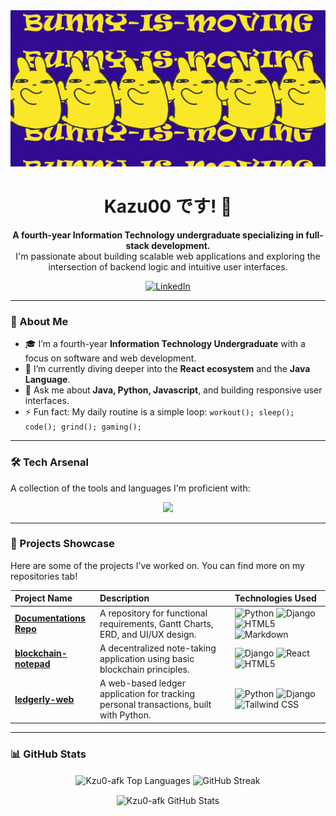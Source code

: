<div align="center">
  <img src="https://github.com/Kzu0-afk/Kzu0-afk/blob/main/mashlegif.gif?raw=true" alt="Profile Banner" height="250" width="800">

  <h1>
    Kazu00 です! 👋
  </h1>
  
  <p>
    <strong>A fourth-year Information Technology undergraduate specializing in full-stack development.</strong>
    <br/>
    I'm passionate about building scalable web applications and exploring the intersection of backend logic and intuitive user interfaces.
  </p>

  <div>
    <a href="https://linkedin.com/in/judiel-oppura-581549245" target="_blank">
      <img src="https://img.shields.io/badge/LinkedIn-0077B5?style=for-the-badge&logo=linkedin&logoColor=white" alt="LinkedIn"/>
    </a>
  </div>
</div>

---

### 👤 About Me

- 🎓 I’m a fourth-year **Information Technology Undergraduate** with a focus on software and web development.
- 🌱 I’m currently diving deeper into the **React ecosystem** and the **Java Language**.
- 💬 Ask me about **Java, Python, Javascript**, and building responsive user interfaces.
- ⚡ Fun fact: My daily routine is a simple loop: `workout(); sleep(); code(); grind(); gaming();`

---
      
### 🛠️ Tech Arsenal

A collection of the tools and languages I'm proficient with:

<p align="center">
  <a href="https://skillicons.dev">
    <img src="https://skillicons.dev/icons?i=java,python,c,javascript,html,css,react,tailwind,git,vscode,figma,mysql,idea&perline=7&theme=dark" />
  </a>
</p>

---

### 🚀 Projects Showcase

Here are some of the projects I've worked on. You can find more on my repositories tab!

| Project Name | Description | Technologies Used |
| :--- | :--- | :--- |
| **[Documentations Repo](https://github.com/Kzu0-afk/Documentations)** | A repository for functional requirements, Gantt Charts, ERD, and UI/UX design. | ![Python](https://img.shields.io/badge/python-3670A0?style=for-the-badge&logo=python&logoColor=ffdd54) ![Django](https://img.shields.io/badge/django-%23092E20.svg?style=for-the-badge&logo=django&logoColor=white) ![HTML5](https://img.shields.io/badge/html5-%23E34F26.svg?style=for-the-badge&logo=html5&logoColor=white) ![Markdown](https://img.shields.io/badge/markdown-%23000000.svg?style=for-the-badge&logo=markdown&logoColor=white) |
| **[blockchain-notepad](https://github.com/Kzu0-afk/blockchain-notepad)** | A decentralized note-taking application using basic blockchain principles. | ![Django](https://img.shields.io/badge/django-%23092E20.svg?style=for-the-badge&logo=django&logoColor=white) ![React](https://img.shields.io/badge/react-%2320232a.svg?style=for-the-badge&logo=react&logoColor=%2361DAFB) ![HTML5](https://img.shields.io/badge/html5-%23E34F26.svg?style=for-the-badge&logo=html5&logoColor=white) |
| **[ledgerly-web](https://github.com/Kzu0-afk/ledgerly-web)** | A web-based ledger application for tracking personal transactions, built with Python. | ![Python](https://img.shields.io/badge/python-3670A0?style=for-the-badge&logo=python&logoColor=ffdd54) ![Django](https://img.shields.io/badge/django-%23092E20.svg?style=for-the-badge&logo=django&logoColor=white) ![Tailwind CSS](https://img.shields.io/badge/tailwind%20css-%2338B2AC.svg?style=for-the-badge&logo=tailwind-css&logoColor=white) |

---

### 📊 GitHub Stats

<p align="center">
  <img align="center" src="https://github-readme-stats.vercel.app/api/top-langs?username=Kzu0-afk&show_icons=true&locale=en&layout=compact&theme=github_dark&hide_border=true&count_private=true" alt="Kzu0-afk Top Languages" />
  <img align="center" src="https://github-readme-streak-stats.herokuapp.com?user=Kzu0-afk&theme=github-dark-blue&hide_border=true" alt="GitHub Streak" />
</p>
<p align="center">
  <img align="center" src="https://github-readme-stats.vercel.app/api?username=Kzu0-afk&show_icons=true&theme=github_dark&hide_border=true&count_private=true&include_all_commits=true" alt="Kzu0-afk GitHub Stats" />
</p>
